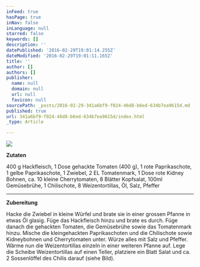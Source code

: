 ```yaml
---
inFeed: true
hasPage: true
inNav: false
inLanguage: null
starred: false
keywords: []
description: ''
datePublished: '2016-02-29T19:01:14.255Z'
dateModified: '2016-02-29T19:01:11.165Z'
title: ''
author: []
authors: []
publisher:
  name: null
  domain: null
  url: null
  favicon: null
sourcePath: _posts/2016-02-29-341a6bf9-f024-46d8-b6ed-634b7ea9615d.md
published: true
url: 341a6bf9-f024-46d8-b6ed-634b7ea9615d/index.html
_type: Article

---
```

![](https://the-grid-user-content.s3-us-west-2.amazonaws.com/63924e9a-c6e7-4e94-a387-9d8954350be8.jpg)

**Zutaten**

400 g Hackfleisch, 1 Dose gehackte Tomaten (400 g), 1 rote Paprikaschote, 1 gelbe Paprikaschote, 1 Zwiebel, 2 EL Tomatenmark,  1 Dose rote Kidney Bohnen, ca. 10 kleine Cherrytomaten, 8 Blätter Kopfsalat, 100ml Gemüsebrühe, 1 Chilischote, 8 Weizentortillas, Öl, Salz, Pfeffer

****

**Zubereitung**

Hacke die Zwiebel in kleine Würfel und brate sie in einer grossen Pfanne in etwas Öl glasig. Füge das Hackfleisch hinzu und brate es durch. Füge danach die gehackten Tomaten, die Gemüsebrühe sowie das Tomatenmark hinzu. Mische die kleingehackten Paprikaschoten und die Chilischote sowie Kidneybohnen und Cherrytomaten unter. Würze alles mit Salz und Pfeffer. Wärme nun die Weizentortillas einzeln in einer weiteren Pfanne auf. Lege die Scheibe Weizentortillas auf einen Teller, platziere ein Blatt Salat und ca. 2 Sossenlöffel des Chilis darauf (siehe Bild).